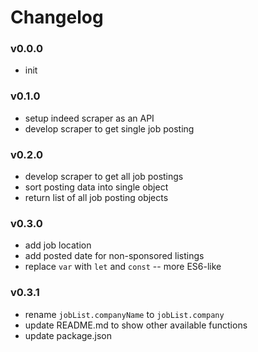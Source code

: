 Changelog
=========

### v0.0.0
- init

### v0.1.0
- setup indeed scraper as an API
- develop scraper to get single job posting

### v0.2.0
- develop scraper to get all job postings
- sort posting data into single object
- return list of all job posting objects

### v0.3.0
- add job location
- add posted date for non-sponsored listings
- replace `var` with `let` and `const` -- more ES6-like

### v0.3.1
- rename `jobList.companyName` to `jobList.company`
- update README.md to show other available functions
- update package.json
